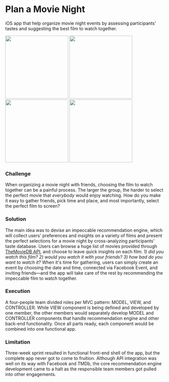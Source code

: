 # Plan a Movie Night
iOS app that help organize movie night events by assessing participants' tastes and suggesting the best film to watch together.

<img src="https://basinbald.com/img/portfolio/pamn-auth.gif" width="200" style="display: inline;"> <img src="https://basinbald.com/img/portfolio/pamn-movie-sections.gif" width="200" style="display: inline;"> <img src="https://basinbald.com/img/portfolio/pamn-movie-details.gif" width="200" style="display: inline;"> <img src="https://basinbald.com/img/portfolio/pamn-rsvp.gif" width="200" style="display: inline;">


### Challenge
When organizing a movie night with friends, choosing the film to watch together can be a painful process. The larger the group, the harder to select the perfect movie that _everybody_ would enjoy watching. How do you make it easy to gather friends, pick time and place, and most importantly, select the perfect film to screen?

### Solution
The main idea was to devise an impeccable recommendation engine, which will collect users' preferences and insights on a variety of films and present the perfect selections for a movie night by cross-analyzing participants' taste database. Users can browse a huge list of movies provided through [TheMovieDB API](https://www.themoviedb.org/), and choose to leave quick insights on each film: _1) did you watch this film? 2) would you watch it with your friends? 3) how bad do you want to watch it?_ When it's time for gathering, users can simply create an event by choosing the date and time, connected via Facebook Event, and inviting friends—and the app will take care of the rest by recommending the impeccable film to watch together.

### Execution
A four-people team divided roles per MVC pattern: MODEL, VIEW, and CONTROLLER. While VIEW component is being defined and developed by one member, the other members would separately develop MODEL and CONTROLLER components that handle recommendation engine and other back-end functionality. Once all parts ready, each component would be combined into one functional app.

### Limitation
Three-week sprint resulted in functional front-end shell of the app, but the complete app never got to come to fruition. Although API integration was well on its way with Facebook and TMDb, the core recommendation engine development came to a halt as the responsible team members got pulled into other engagements.
